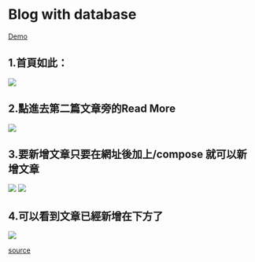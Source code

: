 # Blog with database

[Demo](https://quiet-woodland-38622.herokuapp.com)

## 1.首頁如此：
![](https://i.imgur.com/QP1Kvgi.png)

## 2.點進去第二篇文章旁的Read More
![](https://i.imgur.com/cAbGJiq.png)

## 3.要新增文章只要在網址後加上/compose  就可以新增文章
![](https://i.imgur.com/7ylkcgM.png)
![](https://i.imgur.com/DfSStEi.png)

## 4.可以看到文章已經新增在下方了
![](https://i.imgur.com/ApQDaSL.png)

[source](https://www.udemy.com/course/the-complete-web-development-bootcamp/learn/lecture/12385030#overview)